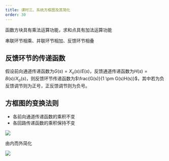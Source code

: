 ```yaml
---
title: 课时三、系统方框图及其简化
order: 30
---
```

函数方块具有乘法运算功能，求和点具有加法运算功能

串联环节相乘、并联环节相加、反馈环节相叠
## 反馈环节的传递函数

假设前向通道传递函数为$G(s)=X_{o}(s)/E(s)$，反馈通道传递函数为$H(s)=B(s)/X_o(s)$，则反馈环节传递函数为$\frac{G(s)}{1 \pm G(s)H(s)}$，其中若为负反馈调节则为正号，正反馈调节则为负号。
## 方框图的变换法则

- 各前向通道传递函数的乘积不变
- 各回路传递函数的乘积保持不变

![](https://ccviolett-1307804825.cos.ap-shanghai.myqcloud.com/img/202312102310191.png)

由内而外简化

![](https://ccviolett-1307804825.cos.ap-shanghai.myqcloud.com/img/202312111007969.png)
